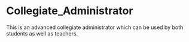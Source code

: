 # Collegiate_Administrator
This is an advanced collegiate administrator which can be used by both students as well as teachers.
